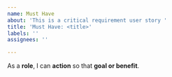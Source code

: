```yaml
---
name: Must Have
about: 'This is a critical requirement user story '
title: 'Must Have: <title>'
labels: ''
assignees: ''

---
```


As a **role**, I can **action** so that **goal or benefit**.
